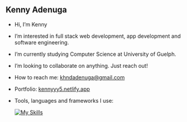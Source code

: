 ## Kenny Adenuga
- Hi, I’m Kenny
- I’m interested in full stack web development, app development and software engineering.
- I’m currently studying Computer Science at University of Guelph.
- I’m looking to collaborate on anything. Just reach out!
- How to reach me: khndadenuga@gmail.com
- Portfolio: [kennyyy5.netlify.app](https://kennyyy5.netlify.app/)
- Tools, languages and frameworks I use:
 
  [![My Skills](https://skillicons.dev/icons?i=js,html,css,aws,bash,bootstrap,c,css,django,docker,eclipse,express,figma,firebase,git,jquery,matlab,mongodb,nextjs,netlify,nodejs,postgres,postman,powershell,py,pycharm,r,react,sqlite,mysql,sklearn,tailwind,vercel,flutter,reactnative)](https://kennyyy5.netlify.app/)















  


